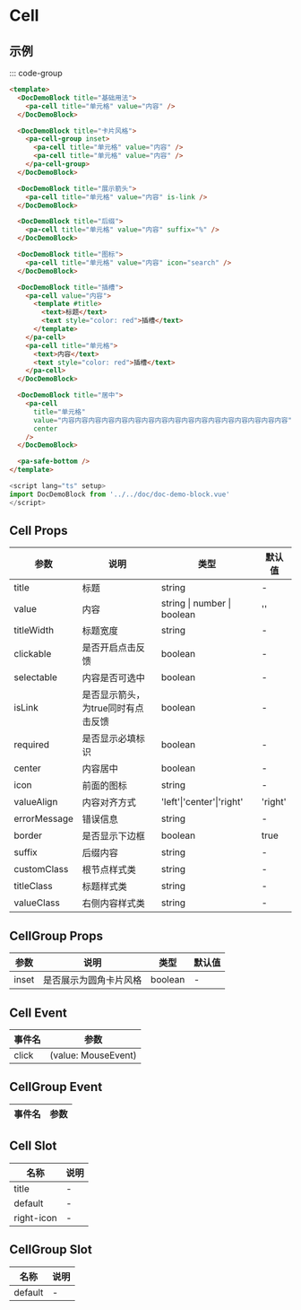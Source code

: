 # Cell

## 示例

<!--codes start-->

::: code-group

```html [template]
<template>
  <DocDemoBlock title="基础用法">
    <pa-cell title="单元格" value="内容" />
  </DocDemoBlock>

  <DocDemoBlock title="卡片风格">
    <pa-cell-group inset>
      <pa-cell title="单元格" value="内容" />
      <pa-cell title="单元格" value="内容" />
    </pa-cell-group>
  </DocDemoBlock>

  <DocDemoBlock title="展示箭头">
    <pa-cell title="单元格" value="内容" is-link />
  </DocDemoBlock>

  <DocDemoBlock title="后缀">
    <pa-cell title="单元格" value="内容" suffix="%" />
  </DocDemoBlock>

  <DocDemoBlock title="图标">
    <pa-cell title="单元格" value="内容" icon="search" />
  </DocDemoBlock>

  <DocDemoBlock title="插槽">
    <pa-cell value="内容">
      <template #title>
        <text>标题</text>
        <text style="color: red">插槽</text>
      </template>
    </pa-cell>
    <pa-cell title="单元格">
      <text>内容</text>
      <text style="color: red">插槽</text>
    </pa-cell>
  </DocDemoBlock>

  <DocDemoBlock title="居中">
    <pa-cell
      title="单元格"
      value="内容内容内容内容内容内容内容内容内容内容内容内容内容内容内容内容内容"
      center
    />
  </DocDemoBlock>

  <pa-safe-bottom />
</template>
```
```ts [script]
<script lang="ts" setup>
import DocDemoBlock from '../../doc/doc-demo-block.vue'
</script>
```

<!--codes end-->

## Cell Props

<!--props start-->

| 参数 | 说明 | 类型 | 默认值 |
| --- | ----- | --- | --- |
| title | 标题 | string | - |
| value | 内容 | string \| number \| boolean |  '' |
| titleWidth | 标题宽度 | string | - |
| clickable | 是否开启点击反馈 | boolean | - |
| selectable | 内容是否可选中 | boolean | - |
| isLink | 是否显示箭头，为true同时有点击反馈 | boolean | - |
| required | 是否显示必填标识 | boolean | - |
| center | 内容居中 | boolean | - |
| icon | 前面的图标 | string | - |
| valueAlign | 内容对齐方式 | 'left'\|'center'\|'right' |  'right' |
| errorMessage | 错误信息 | string | - |
| border | 是否显示下边框 | boolean |  true |
| suffix | 后缀内容 | string | - |
| customClass | 根节点样式类 | string | - |
| titleClass | 标题样式类 | string | - |
| valueClass | 右侧内容样式类 | string | - |

## CellGroup Props

| 参数 | 说明 | 类型 | 默认值 |
| --- | ----- | --- | --- |
| inset | 是否展示为圆角卡片风格 | boolean | - |

<!--props end-->

## Cell Event

<!--event start-->

| 事件名 | 参数 |
| --- | --- |
| click | (value: MouseEvent)  |

## CellGroup Event

| 事件名 | 参数 |
| --- | --- |


<!--event end-->

## Cell Slot

<!--slot start-->

| 名称 | 说明 |
| --- | --- |
| title | - |
| default | - |
| right-icon | - |

## CellGroup Slot

| 名称 | 说明 |
| --- | --- |
| default | - |

<!--slot end-->

